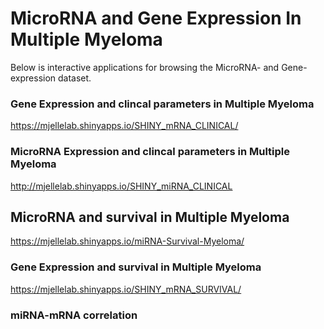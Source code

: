 # MicroRNA and Gene Expression In Multiple Myeloma

Below is interactive applications for browsing the MicroRNA- and Gene-expression dataset. 

### Gene Expression and clincal parameters in Multiple Myeloma
https://mjellelab.shinyapps.io/SHINY_mRNA_CLINICAL/

### MicroRNA Expression and clincal parameters in Multiple Myeloma
http://mjellelab.shinyapps.io/SHINY_miRNA_CLINICAL

## MicroRNA and survival in Multiple Myeloma
https://mjellelab.shinyapps.io/miRNA-Survival-Myeloma/

### Gene Expression and survival in Multiple Myeloma
https://mjellelab.shinyapps.io/SHINY_mRNA_SURVIVAL/

### miRNA-mRNA correlation

